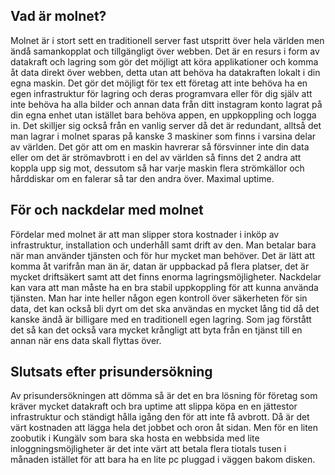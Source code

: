 
## Vad är molnet?

Molnet är i stort sett en traditionell server fast utspritt över hela världen men ändå samankopplat och tillgängligt över webben.
Det är en resurs i form av datakraft och lagring som gör det möjligt att köra applikationer och komma åt data direkt över webben, detta utan att behöva ha datakraften lokalt i din egna maskin.
Det gör det möjligt för tex ett företag att inte behöva ha en egen infrastruktur för lagring och deras programvara eller för dig själv att inte behöva ha alla bilder och annan data från ditt instagram konto lagrat på din egna enhet utan istället bara behöva appen, en uppkoppling och logga in.
Det skilljer sig också från en vanlig server då det är redundant, alltså det man lagrar i molnet sparas på kanske 3 maskiner som finns i varsina delar av världen.
Det gör att om en maskin havrerar så försvinner inte din data eller om det är strömavbrott i en del av världen så finns det 2 andra att koppla upp sig mot, dessutom så har varje maskin flera strömkällor och hårddiskar om en falerar så tar den andra över.
Maximal uptime.


## För och nackdelar med molnet


Fördelar med molnet är att man slipper stora kostnader i inköp av infrastruktur, installation och underhåll samt drift av den. Man betalar bara när man använder tjänsten och för hur mycket man behöver.
Det är lätt att komma åt varifrån man än är, datan är uppbackad på flera platser, det är mycket driftsäkert samt att det finns enorma lagringsmöjligheter.
Nackdelar kan vara att man måste ha en bra stabil uppkoppling för att kunna använda tjänsten.
Man har inte heller någon egen kontroll över säkerheten för sin data, det kan också bli dyrt om det ska användas en mycket lång tid då det kanske ändå är billigare med en traditionell egen lagring.
Som jag förstått det så kan det också vara mycket krångligt att byta från en tjänst till en annan när ens data skall flyttas över.


## Slutsats efter prisundersökning


Av prisundersökningen att dömma så är det en bra lösning för företag som kräver mycket datakraft och bra uptime att slippa köpa en en jättestor infrastruktur och ständigt hålla igång den för att inte få avbrott.
Då är det värt kostnaden att lägga hela det jobbet och oron åt sidan. Men för en liten zoobutik i Kungälv som bara ska hosta en webbsida med lite inloggningsmöjligheter är det inte värt att betala flera tiotals tusen i månaden istället för att bara ha en lite pc pluggad i väggen bakom disken.


